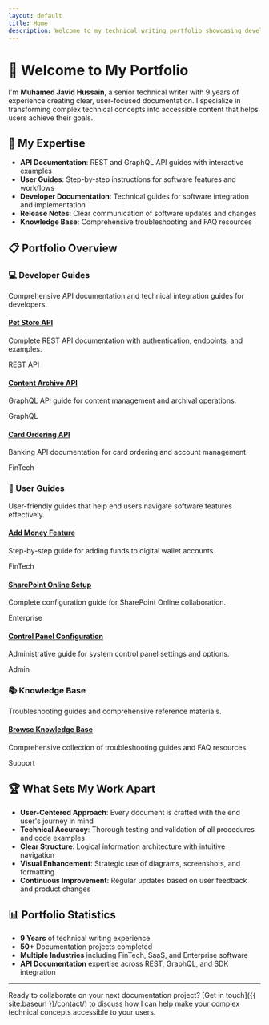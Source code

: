 ```yaml
---
layout: default
title: Home
description: Welcome to my technical writing portfolio showcasing developer guides, user documentation, and knowledge base articles.
---
```


# 👋 Welcome to My Portfolio

I'm **Muhamed Javid Hussain**, a senior technical writer with 9 years of experience creating clear, user-focused documentation. I specialize in transforming complex technical concepts into accessible content that helps users achieve their goals.

## 🎯 My Expertise

- **API Documentation**: REST and GraphQL API guides with interactive examples
- **User Guides**: Step-by-step instructions for software features and workflows  
- **Developer Documentation**: Technical guides for software integration and implementation
- **Release Notes**: Clear communication of software updates and changes
- **Knowledge Base**: Comprehensive troubleshooting and FAQ resources

## 📋 Portfolio Overview

### 💻 Developer Guides
Comprehensive API documentation and technical integration guides for developers.

<div class="portfolio-grid">
  <div class="portfolio-item">
    <h4><a href="{{ site.baseurl }}/developer_guides/rest_api_pet_store/">Pet Store API</a></h4>
    <p>Complete REST API documentation with authentication, endpoints, and examples.</p>
    <span class="tech-tag">REST API</span>
  </div>
  
  <div class="portfolio-item">
    <h4><a href="{{ site.baseurl }}/developer_guides/graphql_api_content_archive/">Content Archive API</a></h4>
    <p>GraphQL API guide for content management and archival operations.</p>
    <span class="tech-tag">GraphQL</span>
  </div>
  
  <div class="portfolio-item">
    <h4><a href="{{ site.baseurl }}/developer_guides/rest_api_ordering_a_new_card_zeta/">Card Ordering API</a></h4>
    <p>Banking API documentation for card ordering and account management.</p>
    <span class="tech-tag">FinTech</span>
  </div>
</div>

### 📖 User Guides
User-friendly guides that help end users navigate software features effectively.

<div class="portfolio-grid">
  <div class="portfolio-item">
    <h4><a href="{{ site.baseurl }}/user-guides/zeta_add_money_guide/">Add Money Feature</a></h4>
    <p>Step-by-step guide for adding funds to digital wallet accounts.</p>
    <span class="tech-tag">FinTech</span>
  </div>
  
  <div class="portfolio-item">
    <h4><a href="{{ site.baseurl }}/user-guides/using_sharepoint_online/">SharePoint Online Setup</a></h4>
    <p>Complete configuration guide for SharePoint Online collaboration.</p>
    <span class="tech-tag">Enterprise</span>
  </div>
  
  <div class="portfolio-item">
    <h4><a href="{{ site.baseurl }}/user-guides/Configuring-the-Control-Panel-Settings/">Control Panel Configuration</a></h4>
    <p>Administrative guide for system control panel settings and options.</p>
    <span class="tech-tag">Admin</span>
  </div>
</div>

### 📚 Knowledge Base
Troubleshooting guides and comprehensive reference materials.

<div class="portfolio-grid">
  <div class="portfolio-item">
    <h4><a href="{{ site.baseurl }}/knowledge_base/">Browse Knowledge Base</a></h4>
    <p>Comprehensive collection of troubleshooting guides and FAQ resources.</p>
    <span class="tech-tag">Support</span>
  </div>
</div>

## 🏆 What Sets My Work Apart

- **User-Centered Approach**: Every document is crafted with the end user's journey in mind
- **Technical Accuracy**: Thorough testing and validation of all procedures and code examples
- **Clear Structure**: Logical information architecture with intuitive navigation
- **Visual Enhancement**: Strategic use of diagrams, screenshots, and formatting
- **Continuous Improvement**: Regular updates based on user feedback and product changes

## 📊 Portfolio Statistics

- **9 Years** of technical writing experience
- **50+** Documentation projects completed
- **Multiple Industries** including FinTech, SaaS, and Enterprise software
- **API Documentation** expertise across REST, GraphQL, and SDK integration

---

Ready to collaborate on your next documentation project? [Get in touch]({{ site.baseurl }}/contact/) to discuss how I can help make your complex technical concepts accessible to your users.
